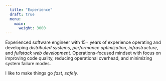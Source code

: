 ```yaml
--- 
  title: "Experience"
  draft: true
  menu:
    main:
      weight: 3000
---
```


Experienced software engineer with 15+ years of experience operating and developing *distributed systems*, *performance optimization*, *infrastructure*, and *fullstack web development*. Operations-focused mindset with focus on improving code quality, reducing operational overhead, and minimizing system failure modes. 

I like to make things go _fast_, _safely_.
